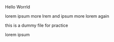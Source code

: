 Hello Worrld

lorem ipsum more lrem and ipsum 
more lorem again

this is a dummy file for practice

lorem ipsum